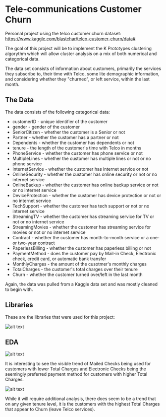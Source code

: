 # Tele-communications Customer Churn

Personal project using the telco customer churn dataset: https://www.kaggle.com/blastchar/telco-customer-churn/data#

The goal of this project will be to implement the K Prototypes clustering algorythm which will allow cluster analysis on a mix of both numerical and categorical data.

The data set consists of information about customers, primarily the services they subscribe to, their time with Telco, some lite demographic information, and considering whether they "churned", or left service, within the last month.

## The Data

The data consists of the following categorical data:
- customerID - unique identifier of the customer
- gender - gender of the customer
- SeniorCitizen - whether the customer is a Senior or not
- Partner - whether the customer has a partner or not
- Dependents - whether the customer has dependents or not
- tenure - the length of the customer's time with Telco in months
- PhoneService - whether the customer has phone service or not
- MultipleLines - whether the customer has multiple lines or not or no phone service
- InternetService - whether the customer has internet service or not
- OnlineSecurity - whether the customer has online security or not or no internet service
- OnlineBackup - whether the customer has online backup service or not or no internet service
- DeviceProtection - whether the customer has device protection or not or no internet service
- TechSupport - whether the customer has tech support or not or no internet service
- StreamingTV - whether the customer has streaming service for TV or not or no internet service
- StreamingMovies - whether the customer has streaming service for movies or not or no internet service
- Contract - whether the customer has month-to-month service or a one- or two-year contract
- PaperlessBilling - whether the customer has paperless billing or not
- PaymentMethod - does the customer pay by Mail-in Check, Electronic check, credit card, or automatic bank transfer
- MonthlyCharges - the amount of the cusotmer's monthly charges
- TotalCharges - the customer's total charges over their tenure
- Churn - whether the customer turned over/left in the last month

Again, the data was pulled from a Kaggle data set and was mostly cleaned to begin with.

## Libraries

These are the libraries that were used for this project:

![alt text](https://github.com/zachzazueta/telecom_churn_project/blob/master/libs.PNG)
  
## EDA

![alt text](https://github.com/zachzazueta/telecom_churn_project/blob/master/charges%20tenure%20payment.png)

It is interesting to see the visible trend of Mailed Checks being used for customers with lower Total Charges and Electronic Checks being the seemingly preferred payment method for customers with higher Total Charges.

![alt text](https://github.com/zachzazueta/telecom_churn_project/blob/master/charges%20tenure%20churn.png)

While it will require additional analysis, there does seem to be a trend that on any given tenure level, it is the customers with the highest Total Charges that appear to Churn (leave Telco services).

